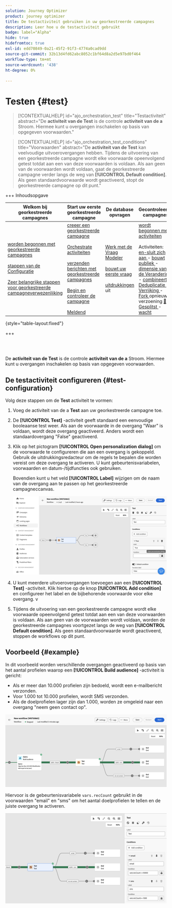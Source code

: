 ```yaml
---
solution: Journey Optimizer
product: journey optimizer
title: De testactiviteit gebruiken in uw georkestreerde campagnes
description: Leer hoe u de testactiviteit gebruikt
badge: label="Alpha"
hide: true
hidefromtoc: true
exl-id: edd70849-0a21-45f2-91f3-4774a0cad9dd
source-git-commit: 32b13d4fd62abc8052c1bf64d8a2d5e97bd0f464
workflow-type: tm+mt
source-wordcount: '438'
ht-degree: 0%

---
```


# Testen {#test}

>[!CONTEXTUALHELP]
>id="ajo_orchestration_test"
>title="Testactiviteit"
>abstract="De **activiteit van de Test** is de controle **activiteit van de a** Stroom. Hiermee kunt u overgangen inschakelen op basis van opgegeven voorwaarden."

>[!CONTEXTUALHELP]
>id="ajo_orchestration_test_conditions"
>title="Voorwaarden"
>abstract="De **activiteit van de Test** kan veelvoudige uitvoerovergangen hebben. Tijdens de uitvoering van een georkestreerde campagne wordt elke voorwaarde opeenvolgend getest totdat aan een van deze voorwaarden is voldaan. Als aan geen van de voorwaarden wordt voldaan, gaat de georkestreerde campagne verder langs de weg van **[!UICONTROL Default condition]**. Als geen standaardvoorwaarde wordt geactiveerd, stopt de georkestreerde campagne op dit punt."

+++ Inhoudsopgave

| Welkom bij georkestreerde campagnes | Start uw eerste georkestreerde campagne | De database opvragen | Gecontroleerde campagnes |
|---|---|---|---|
| [ worden begonnen met georkestreerde campagnes ](../gs-orchestrated-campaigns.md)<br/><br/>[ stappen van de Configuratie ](../configuration-steps.md)<br/><br/>[ Zeer belangrijke stappen voor georkestreerde campagneverwezenlijking ](../gs-campaign-creation.md) | [ creeer een georkestreerde campagne ](../create-orchestrated-campaign.md)<br/><br/>[ Orchestrate activiteiten ](../orchestrate-activities.md)<br/><br/>[ verzenden berichten met georkestreerde campagnes ](../send-messages.md)<br/><br/>[ Begin en controleer de campagne ](../start-monitor-campaigns.md)<br/><br/>[ Meldend ](../reporting-campaigns.md) | [ Werk met de Vraag Modeler ](../orchestrated-query-modeler.md)<br/><br/>[ bouwt uw eerste vraag ](../build-query.md)<br/><br/>[ uitdrukkingen ](../edit-expressions.md) uit | [ wordt begonnen met activiteiten ](about-activities.md)<br/><br/> Activiteiten:<br/>[ en-sluit zich aan ](and-join.md) - [ bouwt publiek ](build-audience.md) - [ dimensie van de Verandering ](change-dimension.md) - [ combineert ](combine.md) - [ Deduplicatie ](deduplication.md) - [ Verrijking ](enrichment.md) - [ Fork ](fork.md) opnieuw verzoening [&#128279;](reconciliation.md) - [ Gesplitst ](split.md) - [ wacht ](wait.md) |

{style="table-layout:fixed"}

+++

<br/><br/>

De **activiteit van de Test** is de controle **activiteit van de a** Stroom. Hiermee kunt u overgangen inschakelen op basis van opgegeven voorwaarden.

## De testactiviteit configureren {#test-configuration}

Volg deze stappen om de **Test** activiteit te vormen:

1. Voeg de activiteit van de a **Test** aan uw georkestreerde campagne toe.

1. De **[!UICONTROL Test]** -activiteit geeft standaard een eenvoudige booleaanse test weer. Als aan de voorwaarde in de overgang &quot;Waar&quot; is voldaan, wordt deze overgang geactiveerd. Anders wordt een standaardovergang &quot;False&quot; geactiveerd.

1. Klik op het pictogram **[!UICONTROL Open personalization dialog]** om de voorwaarde te configureren die aan een overgang is gekoppeld. Gebruik de uitdrukkingsredacteur om de regels te bepalen die worden vereist om deze overgang te activeren. U kunt gebeurtenisvariabelen, voorwaarden en datum-/tijdfuncties ook gebruiken.

   Bovendien kunt u het veld **[!UICONTROL Label]** wijzigen om de naam van de overgang aan te passen op het georkestreerde campagneccanvas.

   ![](../assets/workflow-test-default.png)

1. U kunt meerdere uitvoerovergangen toevoegen aan een **[!UICONTROL Test]** -activiteit. Klik hiertoe op de knop **[!UICONTROL Add condition]** en configureer het label en de bijbehorende voorwaarde voor elke overgang.
v
1. Tijdens de uitvoering van een georkestreerde campagne wordt elke voorwaarde opeenvolgend getest totdat aan een van deze voorwaarden is voldaan. Als aan geen van de voorwaarden wordt voldaan, worden de georkestreerde campagnes voortgezet langs de weg van **[!UICONTROL Default condition]**. Als geen standaardvoorwaarde wordt geactiveerd, stoppen de workflows op dit punt.

## Voorbeeld {#example}

In dit voorbeeld worden verschillende overgangen geactiveerd op basis van het aantal profielen waarop een **[!UICONTROL Build audience]** -activiteit is gericht:

* Als er meer dan 10.000 profielen zijn bedoeld, wordt een e-mailbericht verzonden.
* Voor 1.000 tot 10.000 profielen, wordt SMS verzonden.
* Als de doelprofielen lager zijn dan 1.000, worden ze omgeleid naar een overgang &quot;neem geen contact op&quot;.

![](../assets/workflow-test-example.png)

Hiervoor is de gebeurtenisvariabele `vars.recCount` gebruikt in de voorwaarden &quot;email&quot; en &quot;sms&quot; om het aantal doelprofielen te tellen en de juiste overgang te activeren.

![](../assets/workflow-test-example-config.png)

